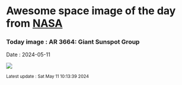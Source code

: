 
# Awesome space image of the day from [NASA](https://api.nasa.gov/)

### Today image : AR 3664: Giant Sunspot Group
Date : 2024-05-11

![](https://apod.nasa.gov/apod/image/2405/SunAr3664_Fantasia_960.jpg)

<small>Latest update : Sat May 11 10:13:39 2024</small>
        